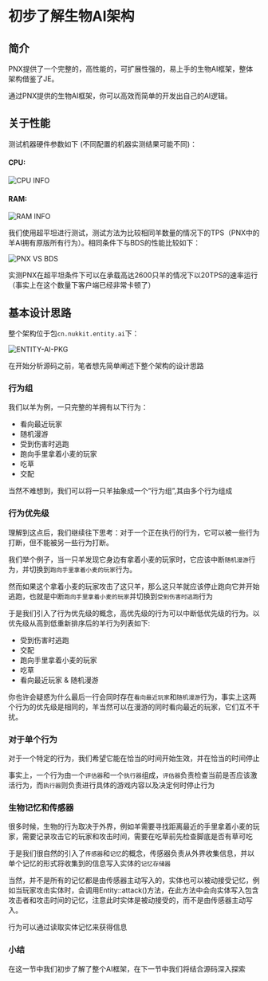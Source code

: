 # 初步了解生物AI架构

## 简介

PNX提供了一个完整的，高性能的，可扩展性强的，易上手的生物AI框架，整体架构借鉴了JE。

通过PNX提供的生物AI框架，你可以高效而简单的开发出自己的AI逻辑。

## 关于性能

测试机器硬件参数如下 (不同配置的机器实测结果可能不同)：

#### CPU:
![CPU INFO](././image/common/entity-ai/cpu-info.png)  

#### RAM:
![RAM INFO](././image/common/entity-ai/ram-info.png)  

我们使用超平坦进行测试，测试方法为比较相同羊数量的情况下的TPS（PNX中的羊AI拥有原版所有行为）。相同条件下与BDS的性能比较如下：

![PNX VS BDS](././image/common/entity-ai/pnx-vs-bds.png)

实测PNX在超平坦条件下可以在承载高达2600只羊的情况下以20TPS的速率运行（事实上在这个数量下客户端已经非常卡顿了）

## 基本设计思路

整个架构位于包`cn.nukkit.entity.ai`下：

![ENTITY-AI-PKG](././image/common/entity-ai/entity-ai-pkg.png)

在开始分析源码之前，笔者想先简单阐述下整个架构的设计思路

### 行为组
我们以羊为例，一只完整的羊拥有以下行为：

- 看向最近玩家
- 随机漫游
- 受到伤害时逃跑
- 跑向手里拿着小麦的玩家
- 吃草
- 交配

当然不难想到，我们可以将一只羊抽象成一个“行为组”,其由多个行为组成

### 行为优先级
理解到这点后，我们继续往下思考：对于一个正在执行的行为，它可以被一些行为打断，但不能被另一些行为打断。

我们举个例子，当一只羊发现它身边有拿着小麦的玩家时，它应该中断`随机漫游`行为，并切换到`跑向手里拿着小麦的玩家`行为。

然而如果这个拿着小麦的玩家攻击了这只羊，那么这只羊就应该停止跑向它并开始逃跑，也就是中断`跑向手里拿着小麦的玩家`并切换到`受到伤害时逃跑`行为

于是我们引入了行为优先级的概念，高优先级的行为可以中断低优先级的行为。以优先级从高到低重新排序后的羊行为列表如下:

- 受到伤害时逃跑
- 交配
- 跑向手里拿着小麦的玩家
- 吃草
- 看向最近玩家 & 随机漫游

你也许会疑惑为什么最后一行会同时存在`看向最近玩家`和`随机漫游`行为，事实上这两个行为的优先级是相同的，羊当然可以在漫游的同时看向最近的玩家，它们互不干扰。

### 对于单个行为
对于一个特定的行为，我们希望它能在恰当的时间开始生效，并在恰当的时间停止

事实上，一个行为由一个`评估器`和一个`执行器`组成，`评估器`负责检查当前是否应该激活行为，而`执行器`则负责进行具体的游戏内容以及决定何时停止行为

### 生物记忆和传感器
很多时候，生物的行为取决于外界，例如羊需要寻找距离最近的手里拿着小麦的玩家，需要记录攻击它的玩家和攻击时间，需要在吃草前先检查脚底是否有草可吃

于是我们很自然的引入了`传感器`和`记忆`的概念，传感器负责从外界收集信息，并以单个记忆的形式将收集到的信息写入实体的`记忆存储器`

当然，并不是所有的记忆都是由传感器主动写入的，实体也可以被动接受记忆，例如当玩家攻击实体时，会调用Entity::attack()方法，在此方法中会向实体写入包含攻击者和攻击时间的记忆，注意此时实体是被动接受的，而不是由传感器主动写入。

行为可以通过读取实体记忆来获得信息

### 小结

在这一节中我们初步了解了整个AI框架，在下一节中我们将结合源码深入探索
